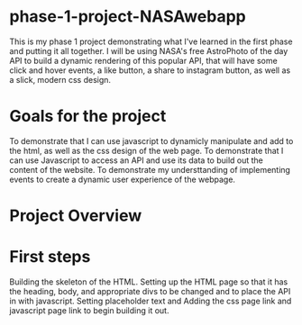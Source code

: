 # phase-1-project-NASAwebapp
This is my phase 1 project demonstrating what I've learned in the first phase and putting it all together. I will be using NASA's free AstroPhoto of the day API to build a dynamic rendering of this popular API, that will have some click and hover events, a like button, a share to instagram button, as well as a slick, modern css design.


# Goals for the project

To demonstrate that I can use javascript to dynamicly manipulate and add to the html, as well as the css design of the web page. To demonstrate that I can use Javascript to access an API and use its data to build out the content of the website. To demonstrate my understtanding of implementing events to create a dynamic user experience of the webpage.

# Project Overview


# First steps

Building the skeleton of the HTML. Setting up the HTML page so that it has the heading, body, and appropriate divs to be changed and to place the API in with javascript. Setting placeholder text and  Adding the css page link and javascript page link to begin building it out.